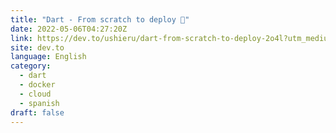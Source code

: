 ```yaml
---
title: "Dart - From scratch to deploy 🚀"
date: 2022-05-06T04:27:20Z
link: https://dev.to/ushieru/dart-from-scratch-to-deploy-2o4l?utm_medium=RSS&utm_source=news.12bit.vn
site: dev.to
language: English
category:
  - dart
  - docker
  - cloud
  - spanish
draft: false
---
```

